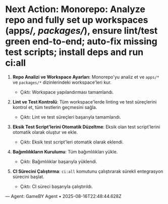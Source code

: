 # Next Action: Monorepo: Analyze repo and fully set up workspaces (apps/*, packages/*), ensure lint/test green end-to-end; auto-fix missing test scripts; install deps and run ci:all

1. **Repo Analizi ve Workspace Ayarları**: Monorepo'yu analiz et ve `apps/*` ve `packages/*` dizinlerindeki workspace'leri kur. 
   - Çıktı: Workspace yapılandırması tamamlandı.

2. **Lint ve Test Kontrolü**: Tüm workspace'lerde linting ve test süreçlerini kontrol et, tüm testlerin geçmesini sağla.
   - Çıktı: Lint ve test süreçleri başarıyla tamamlandı.

3. **Eksik Test Script'lerini Otomatik Düzeltme**: Eksik olan test script'lerini otomatik olarak oluştur ve ekle.
   - Çıktı: Eksik test script'leri otomatik olarak eklendi.

4. **Bağımlılıkların Kurulumu**: Tüm bağımlılıkları yükle.
   - Çıktı: Bağımlılıklar başarıyla yüklendi.

5. **CI Sürecini Çalıştırma**: `ci:all` komutunu çalıştırarak sürekli entegrasyon sürecini başlat.
   - Çıktı: CI süreci başarıyla çalıştırıldı.

— Agent: GameBY Agent • 2025-08-16T22:48:44.628Z
